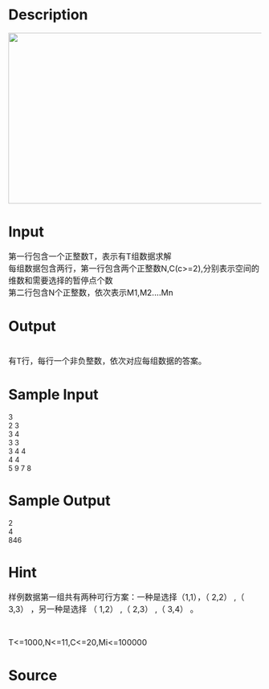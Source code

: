 
# Description

<div class="content"><p><img height="340" alt="" width="722" src="source/bzoj/3434/img/aHR0cHM6Ly9seWRzeS5jb20vSnVkZ2VPbmxpbmUvdXBsb2FkLzIwMTQwMi8xLmpwZw==.jpg"/></p></div>

# Input

<div class="content"><p><span style="font-size: medium">第一行包含一个正整数T，表示有T组数据求解<br/>
每组数据包含两行，第一行包含两个正整数N,C(c&gt;=2),分别表示空间的<br/>
维数和需要选择的暂停点个数<br/>
第二行包含N个正整数，依次表示M1,M2....Mn</span></p></div>

# Output

<div class="content"><p><span style="font-size: medium"><br/>
有T行，每行一个非负整数，依次对应每组数据的答案。</span></p></div>

# Sample Input

<div class="content"><span class="sampledata">3 <br/>
2 3 <br/>
3 4 <br/>
3 3 <br/>
3 4 4 <br/>
4 4 <br/>
5 9 7 8 </span></div>

# Sample Output

<div class="content"><span class="sampledata">2 <br/>
4 <br/>
846 </span></div>

# Hint

<div class="content"><p></p><p><span style="font-size: medium">样例数据第一组共有两种可行方案：一种是选择（1,1），（ 2,2） ,（ 3,3） ，另一种是选择 （ 1,2） ,（ 2,3） ,（ 3,4） 。 </span></p><br/>
<p><span style="font-size: medium">T&lt;=1000,N&lt;=11,C&lt;=20,Mi&lt;=100000</span></p><p></p></div>

# Source

<div class="content"><p><a href="problemset.php?search="></a></p></div>

